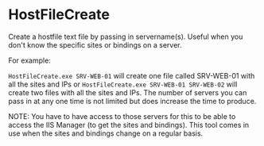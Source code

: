 # HostFileCreate
Create a hostfile text file by passing in servername(s). Useful when you don't know the specific sites or bindings on a server.

For example:

`HostFileCreate.exe SRV-WEB-01` will create one file called SRV-WEB-01 with all the sites and IPs or `HostFileCreate.exe SRV-WEB-01 SRV-WEB-02` will create two files with all the sites and IPs. The number of servers you can pass in at any one time is not limited but does increase the time to produce.


NOTE: You have to have access to those servers for this to be able to access the IIS Manager (to get the sites and bindings). This tool comes in use when the sites and bindings change on a regular basis.
